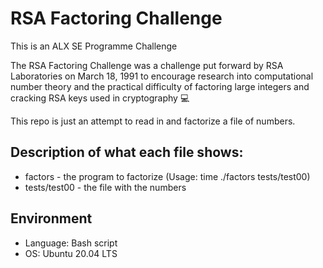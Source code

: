 # RSA Factoring Challenge

This is an ALX SE Programme Challenge

The RSA Factoring Challenge was a challenge put forward by RSA Laboratories on March 18, 1991 to encourage research into computational number theory and the practical difficulty of factoring large integers and cracking RSA keys used in cryptography 💻

This repo is just an attempt to read in and factorize a file of numbers.

## Description of what each file shows:
* factors - the program to factorize (Usage: time ./factors tests/test00)
* tests/test00 - the file with the numbers

## Environment
* Language: Bash script
* OS: Ubuntu 20.04 LTS

